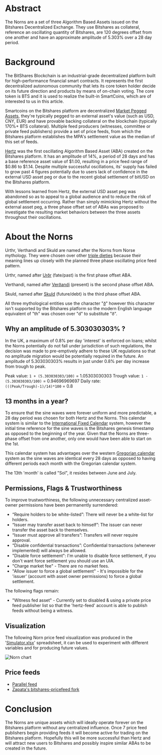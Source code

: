 # Abstract

The Norns are a set of three Algorithm Based Assets issued on the Bitshares Decentralized Exchange. They use Bitshares as collateral, reference an oscillating quantity of Bitshares, are 120 degrees offset from one another and have an approximate amplitude of 5.303% over a 28 day period.

# Background

The BitShares Blockchain is an industrial-grade decentralized platform built for high-performance financial smart contracts. It represents the first decentralized autonomous community that lets its core token holder decide on its future direction and products by means of on-chain voting. The core token is BTS and it is used to realize the built-in SmartCoins, which are of interested to us in this article.

Smartcoins on the Bitshares platform are decentralized [Market Pegged Assets](https://how.bitshares.works/en/master/bts_holders/tokens/mpa.html), they're typically pegged to an external asset's value (such as USD, CNY, EUR) and have provable backing collateral on the blockchain (typically 170%+ BTS collateral). Multiple feed producers (witnesses, committee or private feed publishers) provide a set of price feeds, from which the Bitshares platform establishes the MPA's settlement value as the median of this set of feeds.

[Hertz](https://bitsharescan.com/asset/HERTZ) was the first oscillating Algorithm Based Asset (ABA) created on the Bitshares platform. It has an amplitude of 14%, a period of 28 days and has a base reference asset value of $1.00, resulting in a price feed range of $0.86 to $1.14. Despite multiple successful oscillations, its' supply has failed to grow past 4 figures potentially due to users lack of confidence in the external USD asset peg or due to the recent global settlement of bitUSD on the Bitshares platform.

With lessons learned from Hertz, the external USD asset peg was abandoned so as to appeal to a global audience and to reduce the risk of global settlement occurring. Rather than simply mimicking Hertz without the external asset peg, a three phase offset set of ABAs was proposed to investigate the resulting market behaviors between the three assets throughout their oscillations.

# About the Norns

Urthr, Verthandi and Skuld are named after the Norns from Norse mythology. They were chosen over other [triple dieties](https://en.wikipedia.org/wiki/Triple_deity) because their meaning lines up closely with the planned three phase oscillating price feed pattern.

Urthr, named after [Urðr](https://en.wikipedia.org/wiki/Ur%C3%B0r) (fate/past) is the first phase offset ABA.

Verthandi, named after [Verðandi](https://en.wikipedia.org/wiki/Ver%C3%B0andi) (present) is the second phase offset ABA.

Skuld, named after [Skuld](https://en.wikipedia.org/wiki/Skuld) (future/debt) is the third phase offset ABA.

All three mythological entities use the character "[ð](https://en.wikipedia.org/wiki/Eth)" however this character isn't supported by the Bitshares platform so the modern English language equivalent of "th" was chosen over "d" to substitute "ð".

## Why an amplitude of 5.303030303% ?

In the UK, a maximum of 0.8% per day 'interest' is enforced on loans; whilst the Norns potentially do not fall under jurisdiction of such regulations, the decision was made to pre-emptively adhere to these UK regulations so that no amplitude migration would be potentially required in the future. An amplitude of 5.303030303% results in just under 0.8% per day increase from trough to peak.

Peak value: `1 + (5.303030303/100)` = 1.05303030303
Trough value: `1 - (5.303030303/100)` = 0.94696969697
Daily rate: `(((Peak/Trough)-1)/14)*100` = 0.8

## 13 months in a year?

To ensure that the sine waves were forever uniform and more predictable, a 28 day period was chosen for both Hertz and the Norns. This calendar system is similar to the [International Fixed Calendar](https://en.wikipedia.org/wiki/International_Fixed_Calendar) system, however the initial time reference for the sine waves is the Bitshares genesis timestamp as opposed to the beginning of the year. Given that the Norns are three-phase offset from one another, only one would have been able to start on the 1st.

This calendar system has advantages over the western [Gregorian calendar](https://en.wikipedia.org/wiki/Gregorian_calendar) system as the sine waves are identical every 28 days as opposed to having different periods each month with the Gregorian calendar system.

The 13th 'month' is called "Sol", it resides between June and July.

## Permissions, Flags & Trustworthiness

To improve trustworthiness, the following unnecessary centralized asset-owner permissions have been permanently surrendered:

* “Require holders to be white-listed”: There will never be a white-list for holders.
* “Issuer may transfer asset back to himself”: The issuer can never transfer the asset back to themselves.
* “Issuer must approve all transfers”: Transfers will never require approval.
* “Disable confidential transactions”: Confidential transactions (whenever implemented) will always be allowed.
* "Disable force settlement": I'm unable to disable force settlement, if you don't want force settlement you should use an UIA.
* "Charge market fee" - There are no market fees.
* "Allow issuer to force a global settlement" - It's impossible for the 'issuer' (account with asset owner permissions) to force a global settlement.

The following flags remain:

* "Witness fed asset" - Currently set to disabled & using a private price feed publisher list so that the 'hertz-feed' account is able to publish feeds without being a witness.

## Visualization

The following Norn price feed visualization was produced in the '[Simulator.xlsx](https://github.com/BTS-CM/Norns/blob/master/Simulator.xlsx)' spreadsheet, it can be used to experiment with different variables and for producing future values.

<img src="https://i.imgur.com/XUiMWtl.png" alt="Norn chart" />

## Price feeds

* [Parallel feed](https://github.com/BTS-CM/Norns/blob/master/parallel_feed.py)
* [Zapata's bitshares-pricefeed fork](https://github.com/Zapata/bitshares-pricefeed/blob/develop/bitshares_pricefeed/sources/norm.py)

# Conclusion

The Norns are unique assets which will ideally operate forever on the Bitshares platform without any centralized influence. Once 7 price feed publishers begin providing feeds it will become active for trading on the Bitshares platform. Hopefully this will be more successful than Hertz and will attract new users to Bitshares and possibly inspire similar ABAs to be created in the future.
